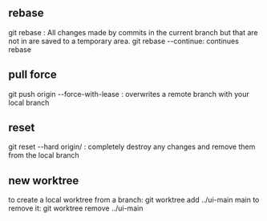 ## rebase
git rebase <branch>: All changes made by commits in the current branch but that are not in <upstream> are saved to a temporary area.
git rebase --continue: continues rebase

## pull force
  
git push origin <branch> --force-with-lease : overwrites a remote branch with your local branch
  
## reset
  
git reset --hard origin/<branch> : completely destroy any changes and remove them from the local branch   
  
  
## new worktree
  
  to create a local worktree from a branch: git worktree add ../ui-main main
  to remove it: git worktree remove ../ui-main
